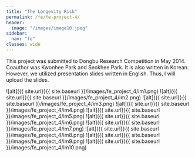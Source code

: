 ```yaml
---
title: "The Longevity Risk"
permalink: /fe/fe-project-4/
header:
  image: "/images/image10.jpeg"
sidebar:
  nav: "fe"
classes: wide
---
```

This project was submitted to Dongbu Research Competition in May 2014.
Coauthor was Kwonhee Park and Seokhee Park.
It is also written in Korean. However, we utilized presentation slides written in English. Thus, I will upload the slides.

![alt]({{ site.url}}{{ site.baseurl }}/images/fe_project_4/im1.png)
![alt]({{ site.url}}{{ site.baseurl }}/images/fe_project_4/im2.png)
![alt]({{ site.url}}{{ site.baseurl }}/images/fe_project_4/im3.png)
![alt]({{ site.url}}{{ site.baseurl }}/images/fe_project_4/im4.png)
![alt]({{ site.url}}{{ site.baseurl }}/images/fe_project_4/im5.png)
![alt]({{ site.url}}{{ site.baseurl }}/images/fe_project_4/im6.png)
![alt]({{ site.url}}{{ site.baseurl }}/images/fe_project_4/im7.png)
![alt]({{ site.url}}{{ site.baseurl }}/images/fe_project_4/im8.png)
![alt]({{ site.url}}{{ site.baseurl }}/images/fe_project_4/im9.png)
![alt]({{ site.url}}{{ site.baseurl }}/images/fe_project_4/im10.png)
